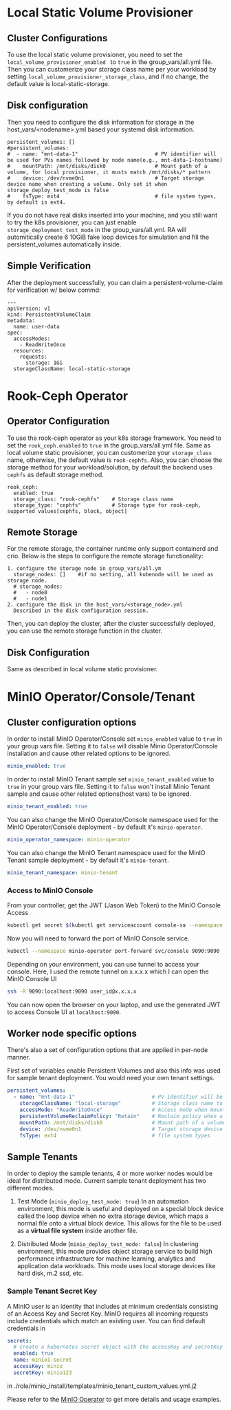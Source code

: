 # Local Static Volume Provisioner
## Cluster Configurations
To use the local static volume provisioner, you need to set the `local_volume_provisioner_enabled ` to `true` in the group_vars/all.yml file. Then you can customerize your storage class name per your workload by setting `local_volume_provisioner_storage_class`, and if no change, the default value is local-static-storage.

## Disk configuration
Then you need to configure the disk information for storage in the host_vars/\<nodename\>.yml based your systemd disk information.
```
persistent_volumes: []
#persistent_volumes:
#  - name: "mnt-data-1"                         # PV identifier will be used for PVs names followed by node name(e.g., mnt-data-1-hostname)
#    mountPath: /mnt/disks/disk0                # Mount path of a volume, for local provisioner, it musts match /mnt/disks/* pattern
#    device: /dev/nvme0n1                       # Target storage device name when creating a volume. Only set it when storage_deploy_test_mode is false
#    fsType: ext4                               # file system types, by default is ext4.

```
If you do not have real disks inserted into your machine, and you still want to try the k8s provisioner, you can just enable `storage_deployment_test_mode` in the group_vars/all.yml. RA will automitically create 6 10GiB fake loop devices for simulation and fill the persistent_volumes automatically inside.

## Simple Verification
After the deployment successfully, you can claim a persistent-volume-claim for verification w/ below commd:
```
---
apiVersion: v1
kind: PersistentVolumeClaim
metadata:
  name: user-data
spec:
  accessModes:
    - ReadWriteOnce
  resources:
    requests:
      storage: 1Gi
  storageClassName: local-static-storage
```

# Rook-Ceph Operator
## Operator Configuration
To use the rook-ceph operator as your k8s storage framework. You need to set the `rook_ceph.enabled` to `true` in the group_vars/all.yml file. Same as local volume static provisioner, you can customerize your `storage_class` name, otherwise, the default value is `rook-cephfs`. Also, you can choose the storage method for your workload/solution, by default the backend uses `cephfs` as default storage method.
```
rook_ceph:
  enabled: true
  storage_class: "rook-cephfs"    # Storage class name
  storage_type: "cephfs"          # Storage type for rook-ceph, supported values[cephfs, block, object]  
```
## Remote Storage
For the remote storage, the container runtime only support containerd and crio. Below is the steps to configure the remote storage functionality:
```
1. configure the storage node in group_vars/all.ym
  storage_nodes: []    #if no setting, all kubenode will be used as storage node.
  # storage_nodes:
  #   - node0
  #   - node1
2. configure the disk in the host_vars/<storage_node>.yml
  Described in the disk configuration session.
```
Then, you can deploy the cluster, after the cluster successfully deployed, you can use the remote storage function in the cluster.

## Disk Configuration
Same as described in local volume static provisioner.

# MinIO Operator/Console/Tenant

## Cluster configuration options

In order to install MinIO Operator/Console set `minio_enabled` value to `true` in your group vars file. Setting it to `false` will disable Minio Operator/Console installation and cause other related options to be ignored.
```yaml
minio_enabled: true
```

In order to install MinIO Tenant sample set `minio_tenant_enabled` value to `true` in your group vars file. Setting it to `false` won't install Minio Tenant sample and cause other related options(host vars) to be ignored.
```yaml
minio_tenant_enabled: true
```

You can also change the MinIO Operator/Console namespace used for the MinIO Operator/Console deployment - by default it's `minio-operator`.
```yaml
minio_operator_namespace: minio-operator
```

You can also change the MinIO Tenant namespace used for the MinIO Tenant sample deployment - by default it's `minio-tenant`.
```yaml
minio_tenant_namespace: minio-tenant
```
### Access to MinIO Console

From your controller, get the JWT (Jason Web Token) to the MinIO Console Access
```bash
kubectl get secret $(kubectl get serviceaccount console-sa --namespace minio-operator -o jsonpath="{.secrets[0].name}") --namespace minio-operator -o jsonpath="{.data.token}" | base64 --decode
```

Now you will need to forward the port of MinIO Console service.
```bash
kubectl --namespace minio-operator port-forward svc/console 9090:9090
```

Depending on your environment, you can use tunnel to access your console. Here, I used the remote tunnel on x.x.x.x which I can open the MinIO Console UI
```bash
ssh -R 9090:localhost:9090 user_id@x.x.x.x
```

You can now open the browser on your laptop, and use the generated JWT to access Console UI at `localhost:9090`.


## Worker node specific options

There's also a set of configuration options that are applied in per-node manner.

First set of variables enable Persistent Volumes and also this info was used for sample tenant deployment. You would need your own tenant settings.
```yaml
persistent_volumes:
  - name: "mnt-data-1"                         # PV identifier will be used for PVs names followed by node name(e.g., mnt-data-1-hostname)
    storageClassName: "local-storage"          # Storage class name to match with PVC
    accessMode: "ReadWriteOnce"                # Access mode when mounting a volume, e.g., ReadWriteOnce/ReadOnlyMany/ReadWriteMany/ReadWriteOncePod
    persistentVolumeReclaimPolicy: "Retain"    # Reclaim policy when a volume is released once it's bound, e.g., Retain/Recycle/Delete
    mountPath: /mnt/disks/disk0                # Mount path of a volume, for local provisioner, it musts match /mnt/disks/* pattern
    device: /dev/nvme0n1                       # Target storage device name when creating a volume. Only set it when storage_deploy_test_mode is false
    fsType: ext4                               # file system types
```

## Sample Tenants
In order to deploy the sample tenants, 4 or more worker nodes would be ideal for distributed mode. Current sample tenant deployment has two different modes. 

1. Test Mode (`minio_deploy_test_mode: true`)
In an automation environment, this mode is useful and deployed on a special block device called the loop device when no extra storage device, which maps a normal file onto a virtual block device. This allows for the file to be used as a **virtual file system** inside another file. 

2. Distributed Mode (`minio_deploy_test_mode: false`)
In clustering environment, this mode provides object storage service to build high performance infrastructure for machine learning, analytics and application data workloads. This mode uses local storage devices like hard disk, m.2 ssd, etc.

### Sample Tenant Secret Key
A MinIO user is an identity that includes at minimum credentials consisting of an Access Key and Secret Key. MinIO requires all incoming requests include credentials which match an existing user. You can find default credentials in 
```yaml
secrets:
  # create a kubernetes secret object with the accessKey and secretKey as defined here.
  enabled: true
  name: minio1-secret
  accessKey: minio
  secretKey: minio123
```
in ./role/minio_install/templates/minio_tenant_custom_values.yml.j2
 
Please refer to the [MinIO Operator](https://github.com/minio/operator) to get more details and usage examples.
